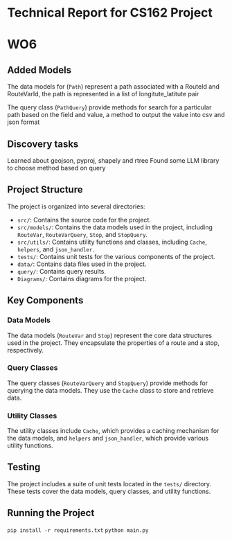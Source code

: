 # Technical Report for CS162 Project

# WO6

## Added Models

The data models for (`Path`) represent a path associated with a RouteId and RouteVarId, the path is represented in a list of longitute_latitute pair

The query class (`PathQuery`) provide methods for search for a particular path based on the field and value, a method to output the value into csv and json format

## Discovery tasks

Learned about geojson, pyproj, shapely and rtree
Found some LLM library to choose method based on query

## Project Structure

The project is organized into several directories:

- `src/`: Contains the source code for the project.
- `src/models/`: Contains the data models used in the project, including `RouteVar`, `RouteVarQuery`, `Stop`, and `StopQuery`.
- `src/utils/`: Contains utility functions and classes, including `Cache`, `helpers`, and `json_handler`.
- `tests/`: Contains unit tests for the various components of the project.
- `data/`: Contains data files used in the project.
- `query/`: Contains query results.
- `Diagrams/`: Contains diagrams for the project.

## Key Components

### Data Models

The data models (`RouteVar` and `Stop`) represent the core data structures used in the project. They encapsulate the properties of a route and a stop, respectively.

### Query Classes

The query classes (`RouteVarQuery` and `StopQuery`) provide methods for querying the data models. They use the `Cache` class to store and retrieve data.

### Utility Classes

The utility classes include `Cache`, which provides a caching mechanism for the data models, and `helpers` and `json_handler`, which provide various utility functions.

## Testing

The project includes a suite of unit tests located in the `tests/` directory. These tests cover the data models, query classes, and utility functions.

## Running the Project

`pip install -r requirements.txt`
`python main.py`


